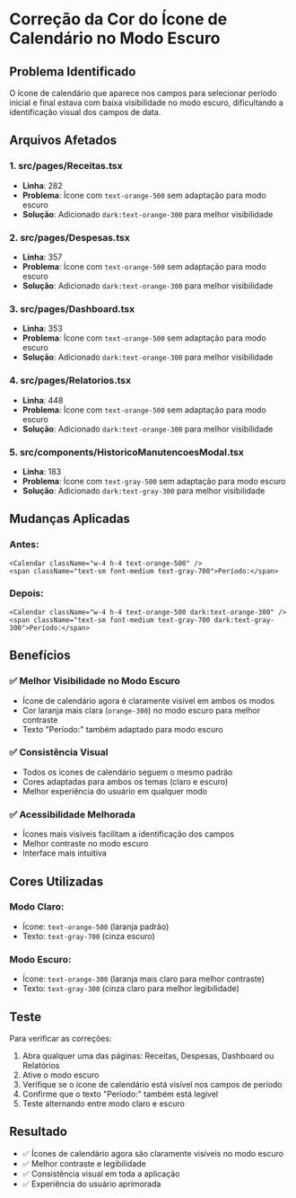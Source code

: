 # Correção da Cor do Ícone de Calendário no Modo Escuro

## Problema Identificado

O ícone de calendário que aparece nos campos para selecionar período inicial e final estava com baixa visibilidade no modo escuro, dificultando a identificação visual dos campos de data.

## Arquivos Afetados

### 1. **src/pages/Receitas.tsx**
- **Linha**: 282
- **Problema**: Ícone com `text-orange-500` sem adaptação para modo escuro
- **Solução**: Adicionado `dark:text-orange-300` para melhor visibilidade

### 2. **src/pages/Despesas.tsx**
- **Linha**: 357
- **Problema**: Ícone com `text-orange-500` sem adaptação para modo escuro
- **Solução**: Adicionado `dark:text-orange-300` para melhor visibilidade

### 3. **src/pages/Dashboard.tsx**
- **Linha**: 353
- **Problema**: Ícone com `text-orange-500` sem adaptação para modo escuro
- **Solução**: Adicionado `dark:text-orange-300` para melhor visibilidade

### 4. **src/pages/Relatorios.tsx**
- **Linha**: 448
- **Problema**: Ícone com `text-orange-500` sem adaptação para modo escuro
- **Solução**: Adicionado `dark:text-orange-300` para melhor visibilidade

### 5. **src/components/HistoricoManutencoesModal.tsx**
- **Linha**: 183
- **Problema**: Ícone com `text-gray-500` sem adaptação para modo escuro
- **Solução**: Adicionado `dark:text-gray-300` para melhor visibilidade

## Mudanças Aplicadas

### **Antes:**
```tsx
<Calendar className="w-4 h-4 text-orange-500" />
<span className="text-sm font-medium text-gray-700">Período:</span>
```

### **Depois:**
```tsx
<Calendar className="w-4 h-4 text-orange-500 dark:text-orange-300" />
<span className="text-sm font-medium text-gray-700 dark:text-gray-300">Período:</span>
```

## Benefícios

### ✅ **Melhor Visibilidade no Modo Escuro**
- Ícone de calendário agora é claramente visível em ambos os modos
- Cor laranja mais clara (`orange-300`) no modo escuro para melhor contraste
- Texto "Período:" também adaptado para modo escuro

### ✅ **Consistência Visual**
- Todos os ícones de calendário seguem o mesmo padrão
- Cores adaptadas para ambos os temas (claro e escuro)
- Melhor experiência do usuário em qualquer modo

### ✅ **Acessibilidade Melhorada**
- Ícones mais visíveis facilitam a identificação dos campos
- Melhor contraste no modo escuro
- Interface mais intuitiva

## Cores Utilizadas

### **Modo Claro:**
- Ícone: `text-orange-500` (laranja padrão)
- Texto: `text-gray-700` (cinza escuro)

### **Modo Escuro:**
- Ícone: `text-orange-300` (laranja mais claro para melhor contraste)
- Texto: `text-gray-300` (cinza claro para melhor legibilidade)

## Teste

Para verificar as correções:

1. Abra qualquer uma das páginas: Receitas, Despesas, Dashboard ou Relatórios
2. Ative o modo escuro
3. Verifique se o ícone de calendário está visível nos campos de período
4. Confirme que o texto "Período:" também está legível
5. Teste alternando entre modo claro e escuro

## Resultado

- ✅ Ícones de calendário agora são claramente visíveis no modo escuro
- ✅ Melhor contraste e legibilidade
- ✅ Consistência visual em toda a aplicação
- ✅ Experiência do usuário aprimorada 